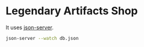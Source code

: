 # Legendary Artifacts Shop

It uses [json-server](https://github.com/typicode/json-server).

```bash
json-server --watch db.json
```
